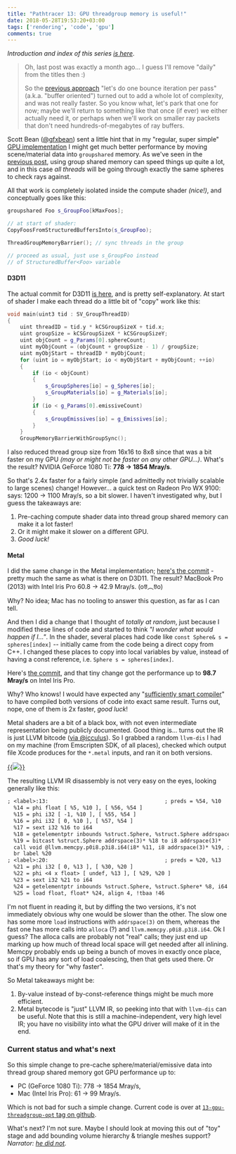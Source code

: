 ```yaml
---
title: "Pathtracer 13: GPU threadgroup memory is useful!"
date: 2018-05-28T19:53:20+03:00
tags: ['rendering', 'code', 'gpu']
comments: true
---
```


*Introduction and index of this series [is here](/blog/2018/03/28/Daily-Pathtracer-Part-0-Intro/)*.

> Oh, last post was exactly a month ago... I guess I'll remove "daily" from the titles then :)
>
> So the [previous approach](/blog/2018/04/25/Daily-Pathtracer-12-GPU-Buffer-Oriented-D3D11/)
> "let's do one bounce iteration per pass" (a.k.a. "buffer oriented") turned out to add a whole lot
> of complexity, and was not really faster. So you know what, let's park that one for now; maybe we'll
> return to something like that once (if ever) we either actually need it, or perhaps when we'll work
> on smaller ray packets that don't need hundreds-of-megabytes of ray buffers.

Scott Bean ([@gfxbean](https://twitter.com/gfxbean)) sent a little hint that in my "regular, super simple"
[GPU implementation](/blog/2018/04/16/Daily-Pathtracer-10-Update-CsharpGPU/) I might get much better
performance by moving scene/material data into `groupshared` memory. As we've seen in the
[previous post](/blog/2018/04/25/Daily-Pathtracer-12-GPU-Buffer-Oriented-D3D11/), using group shared
memory can speed things up quite a lot, and in this case *all threads* will be going through exactly
the same spheres to check rays against.

All that work is completely isolated inside the compute shader *(nice!)*, and conceptually goes like this:
```c++
groupshared Foo s_GroupFoo[kMaxFoos];

// at start of shader:
CopyFoosFromStructuredBuffersInto(s_GroupFoo);

ThreadGroupMemoryBarrier(); // sync threads in the group

// proceed as usual, just use s_GroupFoo instead
// of StructuredBuffer<Foo> variable
```

#### D3D11

The actual commit for D3D11 [is here](https://github.com/aras-p/ToyPathTracer/commit/82914e5c23e1cc4034c2ab82d1671b7d7bb4b443),
and is pretty self-explanatory. At start of shader I make each thread do a little bit of "copy" work like this:
```c++
void main(uint3 tid : SV_GroupThreadID)
{
    uint threadID = tid.y * kCSGroupSizeX + tid.x;
    uint groupSize = kCSGroupSizeX * kCSGroupSizeY;
    uint objCount = g_Params[0].sphereCount;
    uint myObjCount = (objCount + groupSize - 1) / groupSize;
    uint myObjStart = threadID * myObjCount;
    for (uint io = myObjStart; io < myObjStart + myObjCount; ++io)
    {
        if (io < objCount)
        {
            s_GroupSpheres[io] = g_Spheres[io];
            s_GroupMaterials[io] = g_Materials[io];
        }
        if (io < g_Params[0].emissiveCount)
        {
            s_GroupEmissives[io] = g_Emissives[io];
        }
    }
    GroupMemoryBarrierWithGroupSync();
```

I also reduced thread group size from 16x16 to 8x8 since that was a bit faster on my GPU *(may or might not be faster
on any other GPU...)*. What's the result? NVIDIA GeForce 1080 Ti: **778 -> 1854 Mray/s**.

So that's 2.4x faster for a fairly simple (and admittedly not trivially scalable to large scenes) change! However...
a quick test on Radeon Pro WX 9100: says: 1200 -> 1100 Mray/s, so a bit slower. I haven't investigated why, but I guess the takeaways
are:

1. Pre-caching compute shader data into thread group shared memory can make it a lot faster!
1. Or it might make it slower on a different GPU.
1. _Good luck!_


#### Metal

I did the same change in the Metal implementation; [here's the commit](https://github.com/aras-p/ToyPathTracer/commit/e16b30a6cf729b876322bef26c8b6e4658aadbb2) -
pretty much the same as what is there on D3D11.
The result? MacBook Pro (2013) with Intel Iris Pro 60.8 -> 42.9 Mray/s. (oꆤ︵ꆤo)

Why? No idea; Mac has no tooling to answer this question, as far as I can tell.

And then I did a change that I thought of *totally at random*, just because I modified these lines of code and started to think
*"I wonder what would happen if I..."*. In the shader, several places had code like `const Sphere& s = spheres[index]` -- initially
came from the code being a direct copy from C++. I changed these places to copy into local variables by value, instead
of having a const reference, i.e. `Sphere s = spheres[index]`.

Here's [the commit](https://github.com/aras-p/ToyPathTracer/commit/ec4eac597bef44120cfb0408ee48bd869f6dbd86), and that tiny
change got the performance up to **98.7 Mray/s** on Intel Iris Pro.

Why? Who knows! I would have expected any "[sufficiently smart compiler](http://wiki.c2.com/?SufficientlySmartCompiler)"
to have compiled both versions of code into exact same result. Turns out, nope, one of them is 2x faster, _good luck_!

Metal shaders are a bit of a black box, with not even intermediate representation being publicly documented. Good thing is...
turns out the IR is just LLVM bitcode ([via @icculus](https://twitter.com/icculus/status/721893213452312576)).
So I grabbed a random `llvm-dis` I had on my machine (from Emscripten SDK, of all places), checked which output file Xcode
produces for the `*.metal` inputs, and ran it on both versions.

[{{<img src="/img/blog/2018/rt-metal-xcode-output.png">}}](/img/blog/2018/rt-metal-xcode-output.png)

The resulting LLVM IR disassembly is not very easy on the eyes, looking generally like this:
```txt
; <label>:13:                                     ; preds = %54, %10
  %14 = phi float [ %5, %10 ], [ %56, %54 ]
  %15 = phi i32 [ -1, %10 ], [ %55, %54 ]
  %16 = phi i32 [ 0, %10 ], [ %57, %54 ]
  %17 = sext i32 %16 to i64
  %18 = getelementptr inbounds %struct.Sphere, %struct.Sphere addrspace(3)* %2, i64 %17
  %19 = bitcast %struct.Sphere addrspace(3)* %18 to i8 addrspace(3)*
  call void @llvm.memcpy.p0i8.p3i8.i64(i8* %11, i8 addrspace(3)* %19, i64 20, i32 4, i1 false), !tbaa.struct !47
  br label %20
; <label>:20:                                     ; preds = %20, %13
  %21 = phi i32 [ 0, %13 ], [ %30, %20 ]
  %22 = phi <4 x float> [ undef, %13 ], [ %29, %20 ]
  %23 = sext i32 %21 to i64
  %24 = getelementptr inbounds %struct.Sphere, %struct.Sphere* %8, i64 0, i32 0, i32 0, i64 %23
  %25 = load float, float* %24, align 4, !tbaa !46
```

I'm not fluent in reading it, but by diffing the two versions, it's not immediately obvious why one would be slower
than the other. The slow one has some more `load` instructions with `addrspace(3)` on them, whereas the fast one
has more calls into `alloca` (?) and `llvm.memcpy.p0i8.p3i8.i64`. Ok I guess? The alloca calls are probably not "real"
calls; they just end up marking up how much of thread local space will get needed after all inlining. Memcpy probably
ends up being a bunch of moves in exactly once place, so if GPU has any sort of load coalescing, then that gets used
there. Or that's my theory for "why faster".

So Metal takeaways might be:

1. By-value instead of by-const-reference things might be much more efficient.
1. Metal bytecode is "just" LLVM IR, so peeking into that with `llvm-dis` can be useful. Note that this is still
   a machine-independent, very high level IR; you have no visibility into what the GPU driver will make of it
   in the end.


### Current status and what's next

So this simple change to pre-cache sphere/material/emissive data into thread group shared memory got GPU performance
up to:

* PC (GeForce 1080 Ti): 778 -> 1854 Mray/s,
* Mac (Intel Iris Pro): 61 -> 99 Mray/s.

Which is not bad for such a simple change. Current code is over at [`13-gpu-threadgroup-opt` tag on github](https://github.com/aras-p/ToyPathTracer/tree/13-gpu-threadgroup-opt/Cpp).

What's next? I'm not sure. Maybe I should look at moving this out of "toy" stage and add bounding volume hierarchy & triangle
meshes support? *Narrator: [he did not](/blog/2018/05/30/Pathtracer-14-iOS/).*
